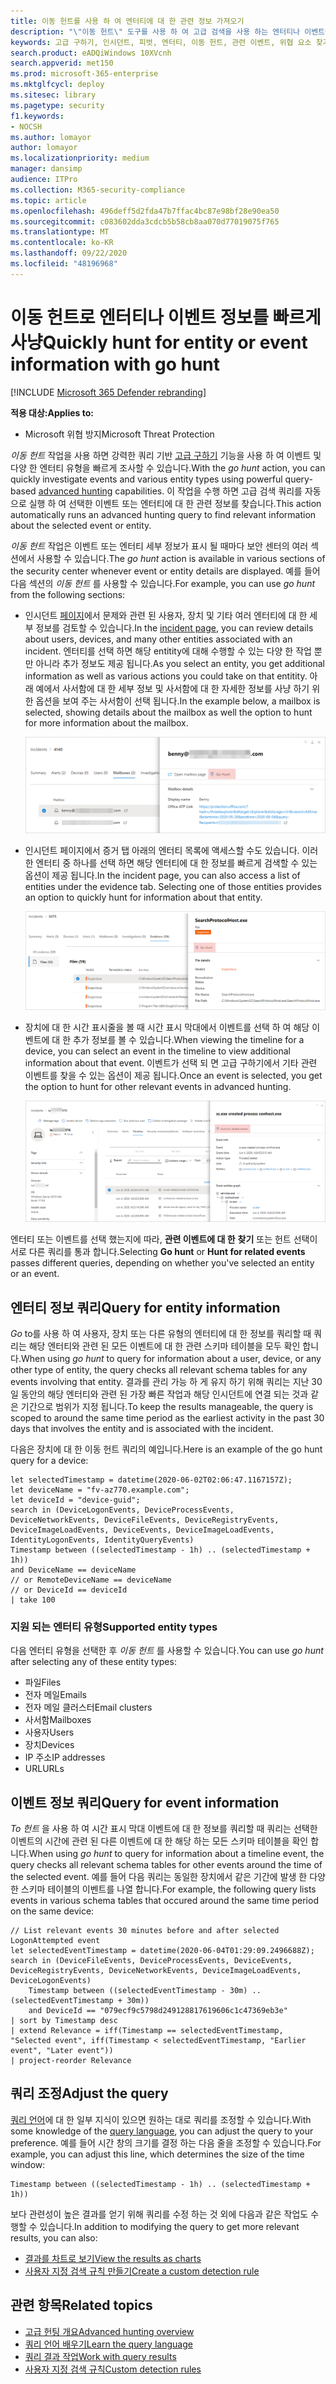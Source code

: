```yaml
---
title: 이동 헌트를 사용 하 여 엔터티에 대 한 관련 정보 가져오기
description: "\"이동 헌트\" 도구를 사용 하 여 고급 검색을 사용 하는 엔터티나 이벤트에 대 한 관련 정보를 빠르게 쿼리 하는 방법을 알아봅니다."
keywords: 고급 구하기, 인시던트, 피벗, 엔터티, 이동 헌트, 관련 이벤트, 위협 요소 찾기, 사이버 위협 구하기, 검색, 쿼리, 원격 분석, Microsoft 365, Microsoft Threat Protection
search.product: eADQiWindows 10XVcnh
search.appverid: met150
ms.prod: microsoft-365-enterprise
ms.mktglfcycl: deploy
ms.sitesec: library
ms.pagetype: security
f1.keywords:
- NOCSH
ms.author: lomayor
author: lomayor
ms.localizationpriority: medium
manager: dansimp
audience: ITPro
ms.collection: M365-security-compliance
ms.topic: article
ms.openlocfilehash: 496deff5d2fda47b7ffac4bc87e98bf28e90ea50
ms.sourcegitcommit: c083602dda3cdcb5b58cb8aa070d77019075f765
ms.translationtype: MT
ms.contentlocale: ko-KR
ms.lasthandoff: 09/22/2020
ms.locfileid: "48196968"
---
```

# <a name="quickly-hunt-for-entity-or-event-information-with-go-hunt"></a><span data-ttu-id="e87d6-104">이동 헌트로 엔터티나 이벤트 정보를 빠르게 사냥</span><span class="sxs-lookup"><span data-stu-id="e87d6-104">Quickly hunt for entity or event information with go hunt</span></span>

[!INCLUDE [Microsoft 365 Defender rebranding](../includes/microsoft-defender.md)]


<span data-ttu-id="e87d6-105">**적용 대상:**</span><span class="sxs-lookup"><span data-stu-id="e87d6-105">**Applies to:**</span></span>
- <span data-ttu-id="e87d6-106">Microsoft 위협 방지</span><span class="sxs-lookup"><span data-stu-id="e87d6-106">Microsoft Threat Protection</span></span>

<span data-ttu-id="e87d6-107">*이동 헌트* 작업을 사용 하면 강력한 쿼리 기반 [고급 구하기](advanced-hunting-overview.md) 기능을 사용 하 여 이벤트 및 다양 한 엔터티 유형을 빠르게 조사할 수 있습니다.</span><span class="sxs-lookup"><span data-stu-id="e87d6-107">With the *go hunt* action, you can quickly investigate events and various entity types using powerful query-based [advanced hunting](advanced-hunting-overview.md) capabilities.</span></span> <span data-ttu-id="e87d6-108">이 작업을 수행 하면 고급 검색 쿼리를 자동으로 실행 하 여 선택한 이벤트 또는 엔터티에 대 한 관련 정보를 찾습니다.</span><span class="sxs-lookup"><span data-stu-id="e87d6-108">This action automatically runs an advanced hunting query to find relevant information about the selected event or entity.</span></span>

<span data-ttu-id="e87d6-109">*이동 헌트* 작업은 이벤트 또는 엔터티 세부 정보가 표시 될 때마다 보안 센터의 여러 섹션에서 사용할 수 있습니다.</span><span class="sxs-lookup"><span data-stu-id="e87d6-109">The *go hunt* action is available in various sections of the security center whenever event or entity details are displayed.</span></span> <span data-ttu-id="e87d6-110">예를 들어 다음 섹션의 *이동 헌트* 를 사용할 수 있습니다.</span><span class="sxs-lookup"><span data-stu-id="e87d6-110">For example, you can use *go hunt* from the following sections:</span></span>

- <span data-ttu-id="e87d6-111">인시던트 [페이지](investigate-incidents.md#incident-overview)에서 문제와 관련 된 사용자, 장치 및 기타 여러 엔터티에 대 한 세부 정보를 검토할 수 있습니다.</span><span class="sxs-lookup"><span data-stu-id="e87d6-111">In the [incident page](investigate-incidents.md#incident-overview), you can review details about users, devices, and many other entities associated with an incident.</span></span> <span data-ttu-id="e87d6-112">엔터티를 선택 하면 해당 entitity에 대해 수행할 수 있는 다양 한 작업 뿐만 아니라 추가 정보도 제공 됩니다.</span><span class="sxs-lookup"><span data-stu-id="e87d6-112">As you select an entity, you get additional information as well as various actions you could take on that entitity.</span></span> <span data-ttu-id="e87d6-113">아래 예에서 사서함에 대 한 세부 정보 및 사서함에 대 한 자세한 정보를 사냥 하기 위한 옵션을 보여 주는 사서함이 선택 됩니다.</span><span class="sxs-lookup"><span data-stu-id="e87d6-113">In the example below, a mailbox is selected, showing details about the mailbox as well the option to hunt for more information about the mailbox.</span></span>

    ![이동 헌트 옵션을 사용 하 여 사서함 세부 정보를 보여 주는 이미지](../../media/mtp-ah/go-hunt-email.png)

- <span data-ttu-id="e87d6-115">인시던트 페이지에서 증거 탭 아래의 엔터티 목록에 액세스할 수도 있습니다. 이러한 엔터티 중 하나를 선택 하면 해당 엔터티에 대 한 정보를 빠르게 검색할 수 있는 옵션이 제공 됩니다.</span><span class="sxs-lookup"><span data-stu-id="e87d6-115">In the incident page, you can also access a list of entities under the evidence tab. Selecting one of those entities provides an option to quickly hunt for information about that entity.</span></span>

    ![증거 탭의 이동 헌트 옵션을 사용 하 여 선택한 파일을 보여 주는 이미지](../../media/mtp-ah/go-hunt-evidence-file.png)


- <span data-ttu-id="e87d6-117">장치에 대 한 시간 표시줄을 볼 때 시간 표시 막대에서 이벤트를 선택 하 여 해당 이벤트에 대 한 추가 정보를 볼 수 있습니다.</span><span class="sxs-lookup"><span data-stu-id="e87d6-117">When viewing the timeline for a device, you can select an event in the timeline to view additional information about that event.</span></span> <span data-ttu-id="e87d6-118">이벤트가 선택 되 면 고급 구하기에서 기타 관련 이벤트를 찾을 수 있는 옵션이 제공 됩니다.</span><span class="sxs-lookup"><span data-stu-id="e87d6-118">Once an event is selected, you get the option to hunt for other relevant events in advanced hunting.</span></span>

    ![이동 헌트 옵션을 사용한 이벤트 세부 정보를 보여 주는 이미지](../../media/mtp-ah/go-hunt-event.png)

<span data-ttu-id="e87d6-120">엔터티 또는 이벤트를 선택 했는지에 따라, **관련 이벤트에 대 한** **찾기** 또는 헌트 선택이 서로 다른 쿼리를 통과 합니다.</span><span class="sxs-lookup"><span data-stu-id="e87d6-120">Selecting **Go hunt** or **Hunt for related events** passes different queries, depending on whether you've selected an entity or an event.</span></span>

## <a name="query-for-entity-information"></a><span data-ttu-id="e87d6-121">엔터티 정보 쿼리</span><span class="sxs-lookup"><span data-stu-id="e87d6-121">Query for entity information</span></span>
<span data-ttu-id="e87d6-122">*Go* to를 사용 하 여 사용자, 장치 또는 다른 유형의 엔터티에 대 한 정보를 쿼리할 때 쿼리는 해당 엔터티와 관련 된 모든 이벤트에 대 한 관련 스키마 테이블을 모두 확인 합니다.</span><span class="sxs-lookup"><span data-stu-id="e87d6-122">When using *go hunt* to query for information about a user, device, or any other type of entity, the query checks all relevant schema tables for any events involving that entity.</span></span> <span data-ttu-id="e87d6-123">결과를 관리 가능 하 게 유지 하기 위해 쿼리는 지난 30 일 동안의 해당 엔터티와 관련 된 가장 빠른 작업과 해당 인시던트에 연결 되는 것과 같은 기간으로 범위가 지정 됩니다.</span><span class="sxs-lookup"><span data-stu-id="e87d6-123">To keep the results manageable, the query is scoped to around the same time period as the earliest activity in the past 30 days that involves the entity and is associated with the incident.</span></span>

<span data-ttu-id="e87d6-124">다음은 장치에 대 한 이동 헌트 쿼리의 예입니다.</span><span class="sxs-lookup"><span data-stu-id="e87d6-124">Here is an example of the go hunt query for a device:</span></span>

```kusto
let selectedTimestamp = datetime(2020-06-02T02:06:47.1167157Z);
let deviceName = "fv-az770.example.com";
let deviceId = "device-guid";
search in (DeviceLogonEvents, DeviceProcessEvents, DeviceNetworkEvents, DeviceFileEvents, DeviceRegistryEvents, DeviceImageLoadEvents, DeviceEvents, DeviceImageLoadEvents, IdentityLogonEvents, IdentityQueryEvents)
Timestamp between ((selectedTimestamp - 1h) .. (selectedTimestamp + 1h))
and DeviceName == deviceName
// or RemoteDeviceName == deviceName
// or DeviceId == deviceId
| take 100
```
### <a name="supported-entity-types"></a><span data-ttu-id="e87d6-125">지원 되는 엔터티 유형</span><span class="sxs-lookup"><span data-stu-id="e87d6-125">Supported entity types</span></span>
<span data-ttu-id="e87d6-126">다음 엔터티 유형을 선택한 후 *이동 헌트* 를 사용할 수 있습니다.</span><span class="sxs-lookup"><span data-stu-id="e87d6-126">You can use *go hunt* after selecting any of these entity types:</span></span>

- <span data-ttu-id="e87d6-127">파일</span><span class="sxs-lookup"><span data-stu-id="e87d6-127">Files</span></span>
- <span data-ttu-id="e87d6-128">전자 메일</span><span class="sxs-lookup"><span data-stu-id="e87d6-128">Emails</span></span>
- <span data-ttu-id="e87d6-129">전자 메일 클러스터</span><span class="sxs-lookup"><span data-stu-id="e87d6-129">Email clusters</span></span>
- <span data-ttu-id="e87d6-130">사서함</span><span class="sxs-lookup"><span data-stu-id="e87d6-130">Mailboxes</span></span>
- <span data-ttu-id="e87d6-131">사용자</span><span class="sxs-lookup"><span data-stu-id="e87d6-131">Users</span></span>
- <span data-ttu-id="e87d6-132">장치</span><span class="sxs-lookup"><span data-stu-id="e87d6-132">Devices</span></span>
- <span data-ttu-id="e87d6-133">IP 주소</span><span class="sxs-lookup"><span data-stu-id="e87d6-133">IP addresses</span></span>
- <span data-ttu-id="e87d6-134">URL</span><span class="sxs-lookup"><span data-stu-id="e87d6-134">URLs</span></span>

## <a name="query-for-event-information"></a><span data-ttu-id="e87d6-135">이벤트 정보 쿼리</span><span class="sxs-lookup"><span data-stu-id="e87d6-135">Query for event information</span></span>
<span data-ttu-id="e87d6-136">*To 헌트* 을 사용 하 여 시간 표시 막대 이벤트에 대 한 정보를 쿼리할 때 쿼리는 선택한 이벤트의 시간에 관련 된 다른 이벤트에 대 한 해당 하는 모든 스키마 테이블을 확인 합니다.</span><span class="sxs-lookup"><span data-stu-id="e87d6-136">When using *go hunt* to query for information about a timeline event, the query checks all relevant schema tables for other events around the time of the selected event.</span></span> <span data-ttu-id="e87d6-137">예를 들어 다음 쿼리는 동일한 장치에서 같은 기간에 발생 한 다양 한 스키마 테이블의 이벤트를 나열 합니다.</span><span class="sxs-lookup"><span data-stu-id="e87d6-137">For example, the following query lists events in various schema tables that occured around the same time period on the same device:</span></span>

```kusto
// List relevant events 30 minutes before and after selected LogonAttempted event
let selectedEventTimestamp = datetime(2020-06-04T01:29:09.2496688Z);
search in (DeviceFileEvents, DeviceProcessEvents, DeviceEvents, DeviceRegistryEvents, DeviceNetworkEvents, DeviceImageLoadEvents, DeviceLogonEvents)
    Timestamp between ((selectedEventTimestamp - 30m) .. (selectedEventTimestamp + 30m))
    and DeviceId == "079ecf9c5798d249128817619606c1c47369eb3e"
| sort by Timestamp desc
| extend Relevance = iff(Timestamp == selectedEventTimestamp, "Selected event", iff(Timestamp < selectedEventTimestamp, "Earlier event", "Later event"))
| project-reorder Relevance
```

## <a name="adjust-the-query"></a><span data-ttu-id="e87d6-138">쿼리 조정</span><span class="sxs-lookup"><span data-stu-id="e87d6-138">Adjust the query</span></span>
<span data-ttu-id="e87d6-139">[쿼리 언어](advanced-hunting-query-language.md)에 대 한 일부 지식이 있으면 원하는 대로 쿼리를 조정할 수 있습니다.</span><span class="sxs-lookup"><span data-stu-id="e87d6-139">With some knowledge of the [query language](advanced-hunting-query-language.md), you can adjust the query to your preference.</span></span> <span data-ttu-id="e87d6-140">예를 들어 시간 창의 크기를 결정 하는 다음 줄을 조정할 수 있습니다.</span><span class="sxs-lookup"><span data-stu-id="e87d6-140">For example, you can adjust this line, which determines the size of the time window:</span></span>

```kusto
Timestamp between ((selectedTimestamp - 1h) .. (selectedTimestamp + 1h))
```

<span data-ttu-id="e87d6-141">보다 관련성이 높은 결과를 얻기 위해 쿼리를 수정 하는 것 외에 다음과 같은 작업도 수행할 수 있습니다.</span><span class="sxs-lookup"><span data-stu-id="e87d6-141">In addition to modifying the query to get more relevant results, you can also:</span></span>
- [<span data-ttu-id="e87d6-142">결과를 차트로 보기</span><span class="sxs-lookup"><span data-stu-id="e87d6-142">View the results as charts</span></span>](advanced-hunting-query-results.md#view-query-results-as-a-table-or-chart)
- [<span data-ttu-id="e87d6-143">사용자 지정 검색 규칙 만들기</span><span class="sxs-lookup"><span data-stu-id="e87d6-143">Create a custom detection rule</span></span>](custom-detection-rules.md)

## <a name="related-topics"></a><span data-ttu-id="e87d6-144">관련 항목</span><span class="sxs-lookup"><span data-stu-id="e87d6-144">Related topics</span></span>
- [<span data-ttu-id="e87d6-145">고급 헌팅 개요</span><span class="sxs-lookup"><span data-stu-id="e87d6-145">Advanced hunting overview</span></span>](advanced-hunting-overview.md)
- [<span data-ttu-id="e87d6-146">쿼리 언어 배우기</span><span class="sxs-lookup"><span data-stu-id="e87d6-146">Learn the query language</span></span>](advanced-hunting-query-language.md)
- [<span data-ttu-id="e87d6-147">쿼리 결과 작업</span><span class="sxs-lookup"><span data-stu-id="e87d6-147">Work with query results</span></span>](advanced-hunting-query-results.md)
- [<span data-ttu-id="e87d6-148">사용자 지정 검색 규칙</span><span class="sxs-lookup"><span data-stu-id="e87d6-148">Custom detection rules</span></span>](custom-detection-rules.md)
